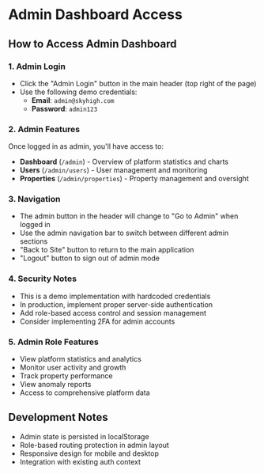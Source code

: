 # Admin Dashboard Access

## How to Access Admin Dashboard

### 1. Admin Login
- Click the "Admin Login" button in the main header (top right of the page)
- Use the following demo credentials:
  - **Email**: `admin@skyhigh.com`
  - **Password**: `admin123`

### 2. Admin Features
Once logged in as admin, you'll have access to:

- **Dashboard** (`/admin`) - Overview of platform statistics and charts
- **Users** (`/admin/users`) - User management and monitoring
- **Properties** (`/admin/properties`) - Property management and oversight

### 3. Navigation
- The admin button in the header will change to "Go to Admin" when logged in
- Use the admin navigation bar to switch between different admin sections
- "Back to Site" button to return to the main application
- "Logout" button to sign out of admin mode

### 4. Security Notes
- This is a demo implementation with hardcoded credentials
- In production, implement proper server-side authentication
- Add role-based access control and session management
- Consider implementing 2FA for admin accounts

### 5. Admin Role Features
- View platform statistics and analytics
- Monitor user activity and growth
- Track property performance
- View anomaly reports
- Access to comprehensive platform data

## Development Notes
- Admin state is persisted in localStorage
- Role-based routing protection in admin layout
- Responsive design for mobile and desktop
- Integration with existing auth context 